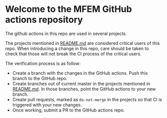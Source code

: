 # Welcome to the MFEM GitHub actions repository

The github actions in this repo are used in several projects.

The projects mentioned in [README.md](README.md) are considered critical users of this repo. When introducing a change in this repo, 
care should be taken to check that those will not break the CI process of the critical users.

The verification process is as follow:
- Create a branch with the changes in the GitHub actions. Push this branch to the GitHub repo.
- Create branches out of current master in the projects mentioned in [README.md](README.md). In those branches, point the GitHub actions to your new branch.
- Create pull requests, marked as `do-not-merge` in the projects so that CI is triggered with your new changes.
- Once working, submit a PR to the GitHub actions repo.
